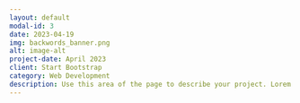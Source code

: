 ```yaml
---
layout: default
modal-id: 3
date: 2023-04-19
img: backwords_banner.png
alt: image-alt
project-date: April 2023
client: Start Bootstrap
category: Web Development
description: Use this area of the page to describe your project. Lorem ipsum dolor sit amet, consectetur adipisicing elit. Mollitia neque assumenda ipsam nihil, molestias magnam, recusandae quos quis inventore quisquam velit asperiores, vitae? Reprehenderit soluta, eos quod consequuntur itaque. Nam.
---
```

